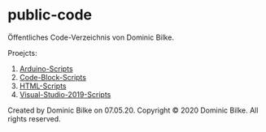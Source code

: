 # public-code
Öffentliches Code-Verzeichnis von Dominic Bilke.

Proejcts:
1. <a href="Arduino">Arduino-Scripts</a>
2. <a href="Code_Blocks">Code-Block-Scripts</a>
3. <a href="HTML">HTML-Scripts</a>
4. <a href="Visual Studio 2019/Hello-World-Project">Visual-Studio-2019-Scripts</a>

Created by Dominic Bilke on 07.05.20.
Copyright © 2020 Dominic Bilke. All rights reserved.
